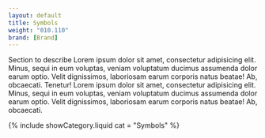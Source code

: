 ```yaml
---
layout: default
title: Symbols
weight: "010.110"
brand: [Brand]
---
```


<div class="col-sm-8 col-sm-offset-4">
	Section to describe Lorem ipsum dolor sit amet, consectetur adipisicing elit. Minus, sequi in eum voluptas, veniam voluptatum ducimus assumenda dolor earum
	optio. Velit dignissimos, laboriosam earum corporis natus beatae! Ab, obcaecati. Tenetur! Lorem ipsum dolor sit amet, consectetur adipisicing elit. Minus,
	sequi in eum voluptas, veniam voluptatum ducimus assumenda dolor earum optio. Velit dignissimos, laboriosam earum corporis natus beatae! Ab, obcaecati.
</div>

{% include showCategory.liquid  cat = "Symbols" %}